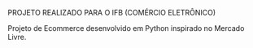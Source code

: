 PROJETO REALIZADO PARA O IFB (COMÉRCIO ELETRÔNICO)

Projeto de Ecommerce desenvolvido em Python inspirado no Mercado Livre.
